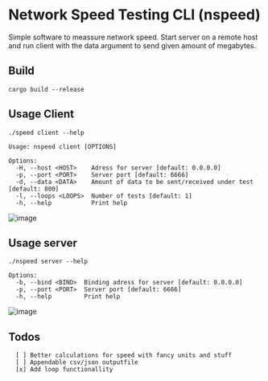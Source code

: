 # Network Speed Testing CLI (nspeed)

Simple software to meassure network speed. Start server on a remote host and run client with
the data argument to send given amount of megabytes.

## Build

```
cargo build --release
```

## Usage Client

```
./speed client --help

Usage: nspeed client [OPTIONS]

Options:
  -H, --host <HOST>    Adress for server [default: 0.0.0.0]
  -p, --port <PORT>    Server port [default: 6666]
  -d, --data <DATA>    Amount of data to be sent/received under test [default: 800]
  -l, --loops <LOOPS>  Number of tests [default: 1]
  -h, --help           Print help
```

![image](https://github.com/cannibalcow/nspeed/assets/6787042/683b7428-fc72-4074-9d32-3e380ce5131a)

## Usage server

```
./nspeed server --help

Options:
  -b, --bind <BIND>  Binding adress for server [default: 0.0.0.0]
  -p, --port <PORT>  Server port [default: 6666]
  -h, --help         Print help
```

![image](https://github.com/cannibalcow/nspeed/assets/6787042/72533aef-5db1-41d3-83ec-a2ea9aa845d2)

## Todos

```
  [ ] Better calculations for speed with fancy units and stuff
  [ ] Appendable csv/json outputfile
  [x] Add loop functionallity
```
